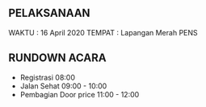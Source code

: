 ## PELAKSANAAN

WAKTU : 16 April 2020
TEMPAT : Lapangan Merah PENS

## RUNDOWN ACARA

- Registrasi    08:00
- Jalan Sehat   09:00 - 10:00
- Pembagian Door price 11:00 - 12:00
